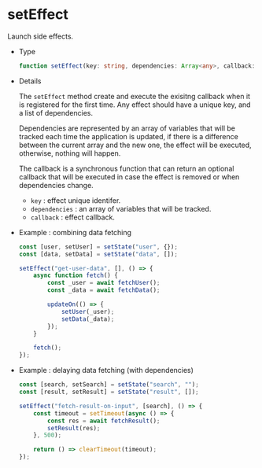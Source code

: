 # setEffect

Launch side effects.

-   Type

    ```ts
    function setEffect(key: string, dependencies: Array<any>, callback: () => Function): void;
    ```

-   Details

    The `setEffect` method create and execute the exisitng callback when it is registered for the first time. Any effect should have a unique key, and a list of dependencies.

    Dependencies are represented by an array of variables that will be tracked each time the application is updated, if there is a difference between the current array and the new one, the effect will be executed, otherwise, nothing will happen.

    The callback is a synchronous function that can return an optional callback that will be executed in case the effect is removed or when dependencies change.

    -   `key` : effect unique identifer.
    -   `dependencies` : an array of variables that will be tracked.
    -   `callback` : effect callback.

-   Example : combining data fetching

    ```ts
    const [user, setUser] = setState("user", {});
    const [data, setData] = setState("data", []);

    setEffect("get-user-data", [], () => {
        async function fetch() {
            const _user = await fetchUser();
            const _data = await fetchData();

            updateOn(() => {
                setUser(_user);
                setData(_data);
            });
        }

        fetch();
    });
    ```

-   Example : delaying data fetching (with dependencies)

    ```ts
    const [search, setSearch] = setState("search", "");
    const [result, setResult] = setState("result", []);

    setEffect("fetch-result-on-input", [search], () => {
        const timeout = setTimeout(async () => {
            const res = await fetchResult();
            setResult(res);
        }, 500);

        return () => clearTimeout(timeout);
    });
    ```
